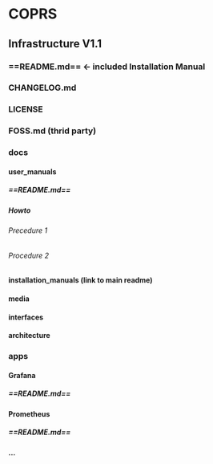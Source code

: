 # COPRS
## Infrastructure V1.1
### ==README.md== <- included Installation Manual
### CHANGELOG.md
### LICENSE
### FOSS.md (thrid party)
### docs
#### user_manuals
##### ==README.md==
##### Howto
###### Precedure 1
###### Procedure 2
#### installation_manuals (link to main readme)
#### media
#### interfaces
#### architecture
### apps
#### Grafana
##### ==README.md==
#### Prometheus
##### ==README.md==
#### ...
